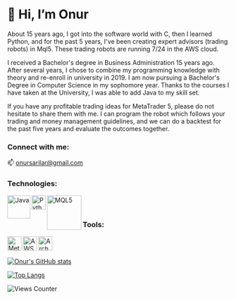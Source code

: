 <h1>👋 Hi, I’m Onur</h1>

About 15 years ago, I got into the software world with C, then I learned Python, and for the past 5 years, I've been creating expert advisors (trading robots) in Mql5. These trading robots are running 7/24 in the AWS cloud.

I received a Bachelor's degree in Business Administration 15 years ago. After several years, I chose to combine my programming knowledge with theory and re-enroll in university in 2019. I am now pursuing a Bachelor's Degree in Computer Science in my sophomore year. Thanks to the courses I have taken at the University, I was able to add Java to my skill set.

If you have any profitable trading ideas for MetaTrader 5, please do not hesitate to share them with me. I can program the robot which follows your trading and money management guidelines, and we can do a backtest for the past five years and evaluate the outcomes together.

### Connect with me:
📫 onursarilar@gmail.com


### Technologies:
[<img align="left" alt="Java" width="52px" src="https://www.aklimayatti.com/wp-content/uploads/java-logo-300x184.png" />](https://www.java.com/)

[<img align="left" alt="Python" width="32px" src="https://camo.githubusercontent.com/888e388801f947dec7c3d843942c277af25fe2b1aed1821542c4e711f210312a/68747470733a2f2f75706c6f61642e77696b696d656469612e6f72672f77696b6970656469612f636f6d6d6f6e732f7468756d622f632f63332f507974686f6e2d6c6f676f2d6e6f746578742e7376672f37363870782d507974686f6e2d6c6f676f2d6e6f746578742e7376672e706e67" />](http://python.org)

[<img align="left" alt="MQL5" width="78px" src="https://www.metaquotes.net/c/2/0/mql5_logo__2.jpg" />](https://www.mql5.com/)

<br />
<br />

### Tools:

[<img align="left" alt="MetaTrader5" width="32px" src="https://play-lh.googleusercontent.com/8lMo-DTtU9O10OXPr_gZYQOnYfFg6BGPgwRKnx88sczAOivcQ6M7ln_ukIp--OVtAB8=s180-rw" />](https://www.metatrader5.com/)

[<img align="left" alt="AWS" width="32px" src="https://camo.githubusercontent.com/d33f5ac46abb883ea90000e4c9e9507133239d81dc9e83c1b066234a6302371a/68747470733a2f2f6d656469612d657870312e6c6963646e2e636f6d2f646d732f696d6167652f43344430424151476e6f5854385479387768672f636f6d70616e792d6c6f676f5f3230305f3230302f302f313632323536363335323636363f653d3231353930323434303026763d6265746126743d4e32354a496761614d6769507a366b2d2d64686d4d4c6931693463697155767a4e487a4f594172515a6c6f" />](https://aws.amazon.com/)


[<img align="left" alt="ArchLinux" width="32px" src="https://upload.wikimedia.org/wikipedia/commons/thumb/a/a5/Archlinux-icon-crystal-64.svg/1024px-Archlinux-icon-crystal-64.svg.png" />](https://archlinux.org/)

<br />
<br />


[![Onur's GitHub stats](https://github-readme-stats.vercel.app/api?username=onursarilar&show_icons=true&theme=github_dark)](https://github.com/onursarilar/github-readme-stats)

[![Top Langs](https://github-readme-stats.vercel.app/api/top-langs/?username=onursarilar&show_icons=true&theme=github_dark)](https://github.com/onursarilar/github-readme-stats)

![Views Counter](https://komarev.com/ghpvc/?username=onursarilar&color=blue)
